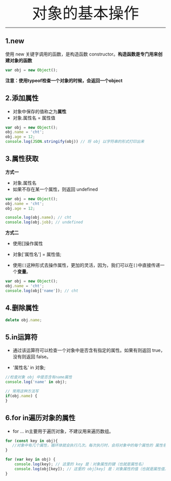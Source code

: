 <div align='center'><font size='70'>对象的基本操作</font></div>

---------------

## 1.new

使用 new 关键字调用的函数，是构造函数 constructor。**构造函数是专门用来创建对象的函数**
```javascript
var obj = new Object();
```
**注意：使用typeof检查一个对象的时候，会返回一个object**

## 2.添加属性

* 对象中保存的值称之为**属性**
* 对象.属性名 = 属性值

```javascript
var obj = new Object();
obj.name = 'cht';
obj.age = 12;
console.log(JSON.stringify(obj)) // 将 obj 以字符串的形式打印出来
```

## 3.属性获取

**方式一**
* 对象.属性名
* 如果不存在某一个属性，则返回 undefined
```javascript
var obj = new Object();
obj.name = 'cht';
obj.age = 12;

console.log(obj.name); // cht
console.log(obj.job); // undefined
```
**方式二**

* 使用[]操作属性

* 对象['属性名'] = 属性值;

* 使用`[]`这种形式去操作属性，更加的灵活，因为，我们可以在`[]`中直接传递一个**变量**。

```javascript
var obj = new Object();
obj.name = 'cht';
console.log(obj['name']); // cht
```

## 4.删除属性

```javascript
delete obj.name;
```

## 5.in运算符

* 通过该运算符可以检查一个对象中是否含有指定的属性。如果有则返回 true，没有则返回 false。

* '属性名' in 对象;

```javascript
//检查对象 obj 中是否含有name属性
console.log('name' in obj);

// 常用这种方法写
if(obj.name) {
}
```
## 6.for in遍历对象的属性

* for ... in主要用于遍历对象，不建议用来遍历数组。

```javascript
for (const key in obj){
   //对象中有几个属性，循环体就会执行几次。每次执行时，会将对象中的每个属性的 属性名 赋值给变量。
}
```

```javascript
for (var key in obj) {
    console.log(key); // 这里的 key 是：对象属性的键（也就是属性名）
    console.log(obj[key]); // 这里的 obj[key] 是：对象属性的值（也就是属性值）
}
```








